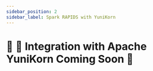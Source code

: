 ```yaml
---
sidebar_position: 2
sidebar_label: Spark RAPIDS with YuniKorn
---
```


# 🚧 🚀 Integration with Apache YuniKorn Coming Soon 🚧
